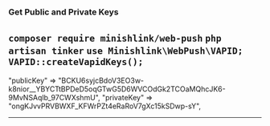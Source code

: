 ### Get Public and Private Keys
``` composer require minishlink/web-push ```
``` php artisan tinker ```
``` use Minishlink\WebPush\VAPID; ```
``` VAPID::createVapidKeys(); ```
---
"publicKey" => "BCKU6syjcBdoV3EO3w-k8nior__YBYCTtBPDeD5oqGTwG5D6WVCOdGk2TCOaMQhcJK6-9MvNSAqlb_97CWXshmU",
"privateKey" => "ongKJvvPRVBWXF_KFWrPZt4eRaRoV7gXc15kSDwp-sY",

---
